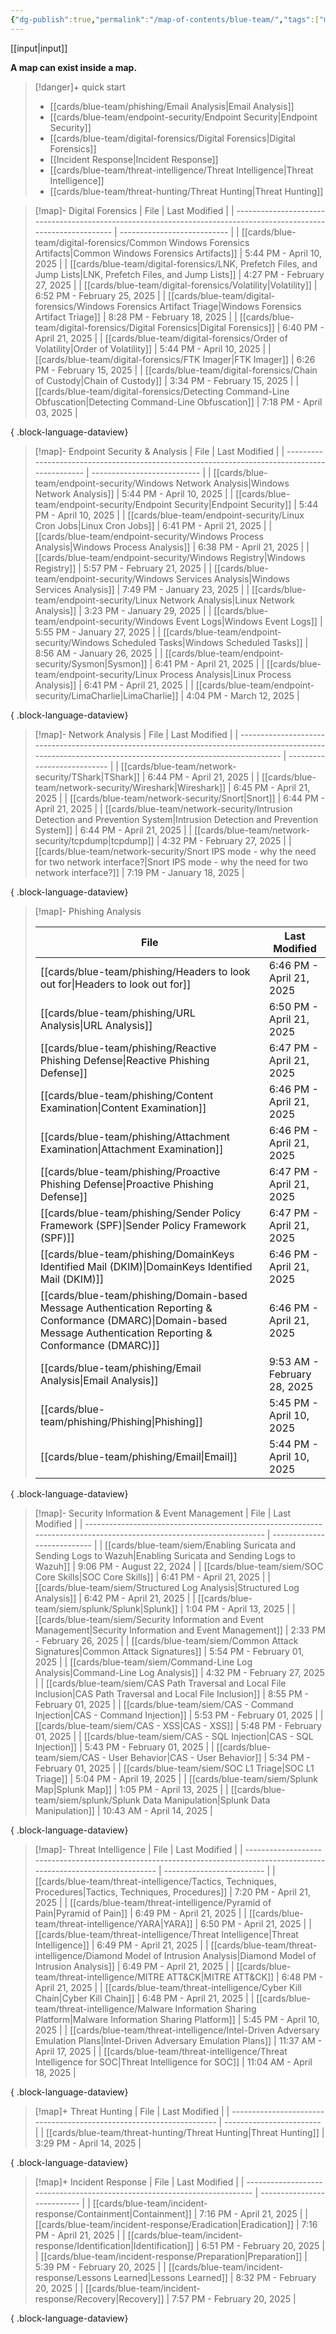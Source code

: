 ```yaml
---
{"dg-publish":true,"permalink":"/map-of-contents/blue-team/","tags":["map"]}
---
```


[[input\|input]]

**A map can exist inside a map.**

> [!danger]+ quick start
> - [[cards/blue-team/phishing/Email Analysis\|Email Analysis]]
> - [[cards/blue-team/endpoint-security/Endpoint Security\|Endpoint Security]]
> - [[cards/blue-team/digital-forensics/Digital Forensics\|Digital Forensics]]
> - [[Incident Response\|Incident Response]]
> - [[cards/blue-team/threat-intelligence/Threat Intelligence\|Threat Intelligence]]
> - [[cards/blue-team/threat-hunting/Threat Hunting\|Threat Hunting]]

> [!map]- Digital Forensics
>  | File                                                                                                              | Last Modified               |
> | ----------------------------------------------------------------------------------------------------------------- | --------------------------- |
> | [[cards/blue-team/digital-forensics/Common Windows Forensics Artifacts\|Common Windows Forensics Artifacts]]   | 5:44 PM - April 10, 2025    |
> | [[cards/blue-team/digital-forensics/LNK, Prefetch Files, and Jump Lists\|LNK, Prefetch Files, and Jump Lists]] | 4:27 PM - February 27, 2025 |
> | [[cards/blue-team/digital-forensics/Volatility\|Volatility]]                                                   | 6:52 PM - February 25, 2025 |
> | [[cards/blue-team/digital-forensics/Windows Forensics Artifact Triage\|Windows Forensics Artifact Triage]]     | 8:28 PM - February 18, 2025 |
> | [[cards/blue-team/digital-forensics/Digital Forensics\|Digital Forensics]]                                     | 6:40 PM - April 21, 2025    |
> | [[cards/blue-team/digital-forensics/Order of Volatility\|Order of Volatility]]                                 | 5:44 PM - April 10, 2025    |
> | [[cards/blue-team/digital-forensics/FTK Imager\|FTK Imager]]                                                   | 6:26 PM - February 15, 2025 |
> | [[cards/blue-team/digital-forensics/Chain of Custody\|Chain of Custody]]                                       | 3:34 PM - February 15, 2025 |
> | [[cards/blue-team/digital-forensics/Detecting Command-Line Obfuscation\|Detecting Command-Line Obfuscation]]   | 7:18 PM - April 03, 2025    |
> 
{ .block-language-dataview}

> [!map]- Endpoint Security & Analysis
>  | File                                                                                          | Last Modified               |
> | --------------------------------------------------------------------------------------------- | --------------------------- |
> | [[cards/blue-team/endpoint-security/Windows Network Analysis\|Windows Network Analysis]]   | 5:44 PM - April 10, 2025    |
> | [[cards/blue-team/endpoint-security/Endpoint Security\|Endpoint Security]]                 | 5:44 PM - April 10, 2025    |
> | [[cards/blue-team/endpoint-security/Linux Cron Jobs\|Linux Cron Jobs]]                     | 6:41 PM - April 21, 2025    |
> | [[cards/blue-team/endpoint-security/Windows Process Analysis\|Windows Process Analysis]]   | 6:38 PM - April 21, 2025    |
> | [[cards/blue-team/endpoint-security/Windows Registry\|Windows Registry]]                   | 5:57 PM - February 21, 2025 |
> | [[cards/blue-team/endpoint-security/Windows Services Analysis\|Windows Services Analysis]] | 7:49 PM - January 23, 2025  |
> | [[cards/blue-team/endpoint-security/Linux Network Analysis\|Linux Network Analysis]]       | 3:23 PM - January 29, 2025  |
> | [[cards/blue-team/endpoint-security/Windows Event Logs\|Windows Event Logs]]               | 5:55 PM - January 27, 2025  |
> | [[cards/blue-team/endpoint-security/Windows Scheduled Tasks\|Windows Scheduled Tasks]]     | 8:56 AM - January 26, 2025  |
> | [[cards/blue-team/endpoint-security/Sysmon\|Sysmon]]                                       | 6:41 PM - April 21, 2025    |
> | [[cards/blue-team/endpoint-security/Linux Process Analysis\|Linux Process Analysis]]       | 6:41 PM - April 21, 2025    |
> | [[cards/blue-team/endpoint-security/LimaCharlie\|LimaCharlie]]                             | 4:04 PM - March 12, 2025    |
> 
{ .block-language-dataview}

> [!map]- Network Analysis
>  | File                                                                                                                                                       | Last Modified               |
> | ---------------------------------------------------------------------------------------------------------------------------------------------------------- | --------------------------- |
> | [[cards/blue-team/network-security/TShark\|TShark]]                                                                                                     | 6:44 PM - April 21, 2025    |
> | [[cards/blue-team/network-security/Wireshark\|Wireshark]]                                                                                               | 6:45 PM - April 21, 2025    |
> | [[cards/blue-team/network-security/Snort\|Snort]]                                                                                                       | 6:44 PM - April 21, 2025    |
> | [[cards/blue-team/network-security/Intrusion Detection and Prevention System\|Intrusion Detection and Prevention System]]                               | 6:44 PM - April 21, 2025    |
> | [[cards/blue-team/network-security/tcpdump\|tcpdump]]                                                                                                   | 4:32 PM - February 27, 2025 |
> | [[cards/blue-team/network-security/Snort IPS mode - why the need for two network interface?\|Snort IPS mode - why the need for two network interface?]] | 7:19 PM - January 18, 2025  |
> 
{ .block-language-dataview}

> [!map]- Phishing Analysis
>
>  | File                                                                                                                                                                     | Last Modified               |
> | ------------------------------------------------------------------------------------------------------------------------------------------------------------------------ | --------------------------- |
> | [[cards/blue-team/phishing/Headers to look out for\|Headers to look out for]]                                                                                         | 6:46 PM - April 21, 2025    |
> | [[cards/blue-team/phishing/URL Analysis\|URL Analysis]]                                                                                                               | 6:50 PM - April 21, 2025    |
> | [[cards/blue-team/phishing/Reactive Phishing Defense\|Reactive Phishing Defense]]                                                                                     | 6:47 PM - April 21, 2025    |
> | [[cards/blue-team/phishing/Content Examination\|Content Examination]]                                                                                                 | 6:46 PM - April 21, 2025    |
> | [[cards/blue-team/phishing/Attachment Examination\|Attachment Examination]]                                                                                           | 6:46 PM - April 21, 2025    |
> | [[cards/blue-team/phishing/Proactive Phishing Defense\|Proactive Phishing Defense]]                                                                                   | 6:47 PM - April 21, 2025    |
> | [[cards/blue-team/phishing/Sender Policy Framework (SPF)\|Sender Policy Framework (SPF)]]                                                                             | 6:47 PM - April 21, 2025    |
> | [[cards/blue-team/phishing/DomainKeys Identified Mail (DKIM)\|DomainKeys Identified Mail (DKIM)]]                                                                     | 6:46 PM - April 21, 2025    |
> | [[cards/blue-team/phishing/Domain-based Message Authentication Reporting & Conformance (DMARC)\|Domain-based Message Authentication Reporting & Conformance (DMARC)]] | 6:46 PM - April 21, 2025    |
> | [[cards/blue-team/phishing/Email Analysis\|Email Analysis]]                                                                                                           | 9:53 AM - February 28, 2025 |
> | [[cards/blue-team/phishing/Phishing\|Phishing]]                                                                                                                       | 5:45 PM - April 10, 2025    |
> | [[cards/blue-team/phishing/Email\|Email]]                                                                                                                             | 5:44 PM - April 10, 2025    |
> 
{ .block-language-dataview}

> [!map]- Security Information & Event Management
>  | File                                                                                                                 | Last Modified               |
> | -------------------------------------------------------------------------------------------------------------------- | --------------------------- |
> | [[cards/blue-team/siem/Enabling Suricata and Sending Logs to Wazuh\|Enabling Suricata and Sending Logs to Wazuh]] | 9:06 PM - August 22, 2024   |
> | [[cards/blue-team/siem/SOC Core Skills\|SOC Core Skills]]                                                         | 6:41 PM - April 21, 2025    |
> | [[cards/blue-team/siem/Structured Log Analysis\|Structured Log Analysis]]                                         | 6:42 PM - April 21, 2025    |
> | [[cards/blue-team/siem/splunk/Splunk\|Splunk]]                                                                    | 1:04 PM - April 13, 2025    |
> | [[cards/blue-team/siem/Security Information and Event Management\|Security Information and Event Management]]     | 2:33 PM - February 26, 2025 |
> | [[cards/blue-team/siem/Common Attack Signatures\|Common Attack Signatures]]                                       | 5:54 PM - February 01, 2025 |
> | [[cards/blue-team/siem/Command-Line Log Analysis\|Command-Line Log Analysis]]                                     | 4:32 PM - February 27, 2025 |
> | [[cards/blue-team/siem/CAS Path Traversal and Local File Inclusion\|CAS Path Traversal and Local File Inclusion]] | 8:55 PM - February 01, 2025 |
> | [[cards/blue-team/siem/CAS - Command Injection\|CAS - Command Injection]]                                         | 5:53 PM - February 01, 2025 |
> | [[cards/blue-team/siem/CAS - XSS\|CAS - XSS]]                                                                     | 5:48 PM - February 01, 2025 |
> | [[cards/blue-team/siem/CAS - SQL Injection\|CAS - SQL Injection]]                                                 | 5:43 PM - February 01, 2025 |
> | [[cards/blue-team/siem/CAS - User Behavior\|CAS - User Behavior]]                                                 | 5:34 PM - February 01, 2025 |
> | [[cards/blue-team/siem/SOC L1 Triage\|SOC L1 Triage]]                                                             | 5:04 PM - April 19, 2025    |
> | [[cards/blue-team/siem/Splunk Map\|Splunk Map]]                                                                   | 1:05 PM - April 13, 2025    |
> | [[cards/blue-team/siem/splunk/Splunk Data Manipulation\|Splunk Data Manipulation]]                                | 10:43 AM - April 14, 2025   |
> 
{ .block-language-dataview}

> [!map]- Threat Intelligence
>  | File                                                                                                                      | Last Modified             |
> | ------------------------------------------------------------------------------------------------------------------------- | ------------------------- |
> | [[cards/blue-team/threat-intelligence/Tactics, Techniques, Procedures\|Tactics, Techniques, Procedures]]               | 7:20 PM - April 21, 2025  |
> | [[cards/blue-team/threat-intelligence/Pyramid of Pain\|Pyramid of Pain]]                                               | 6:49 PM - April 21, 2025  |
> | [[cards/blue-team/threat-intelligence/YARA\|YARA]]                                                                     | 6:50 PM - April 21, 2025  |
> | [[cards/blue-team/threat-intelligence/Threat Intelligence\|Threat Intelligence]]                                       | 6:49 PM - April 21, 2025  |
> | [[cards/blue-team/threat-intelligence/Diamond Model of Intrusion Analysis\|Diamond Model of Intrusion Analysis]]       | 6:49 PM - April 21, 2025  |
> | [[cards/blue-team/threat-intelligence/MITRE ATT&CK\|MITRE ATT&CK]]                                                     | 6:48 PM - April 21, 2025  |
> | [[cards/blue-team/threat-intelligence/Cyber Kill Chain\|Cyber Kill Chain]]                                             | 6:48 PM - April 21, 2025  |
> | [[cards/blue-team/threat-intelligence/Malware Information Sharing Platform\|Malware Information Sharing Platform]]     | 5:45 PM - April 10, 2025  |
> | [[cards/blue-team/threat-intelligence/Intel-Driven Adversary Emulation Plans\|Intel-Driven Adversary Emulation Plans]] | 11:37 AM - April 17, 2025 |
> | [[cards/blue-team/threat-intelligence/Threat Intelligence for SOC\|Threat Intelligence for SOC]]                       | 11:04 AM - April 18, 2025 |
> 
{ .block-language-dataview}

> [!map]+ Threat Hunting
>  | File                                                                 | Last Modified            |
> | -------------------------------------------------------------------- | ------------------------ |
> | [[cards/blue-team/threat-hunting/Threat Hunting\|Threat Hunting]] | 3:29 PM - April 14, 2025 |
> 
{ .block-language-dataview}

> [!map]+ Incident Response
>  | File                                                                      | Last Modified               |
> | ------------------------------------------------------------------------- | --------------------------- |
> | [[cards/blue-team/incident-response/Containment\|Containment]]         | 7:16 PM - April 21, 2025    |
> | [[cards/blue-team/incident-response/Eradication\|Eradication]]         | 7:16 PM - April 21, 2025    |
> | [[cards/blue-team/incident-response/Identification\|Identification]]   | 6:51 PM - February 20, 2025 |
> | [[cards/blue-team/incident-response/Preparation\|Preparation]]         | 5:39 PM - February 20, 2025 |
> | [[cards/blue-team/incident-response/Lessons Learned\|Lessons Learned]] | 8:32 PM - February 20, 2025 |
> | [[cards/blue-team/incident-response/Recovery\|Recovery]]               | 7:57 PM - February 20, 2025 |
> 
{ .block-language-dataview}
